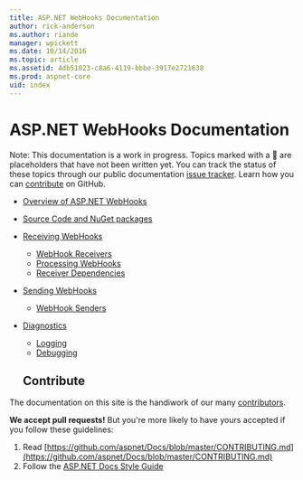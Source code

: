 ```yaml
---
title: ASP.NET WebHooks Documentation
author: rick-anderson
ms.author: riande
manager: wpickett
ms.date: 10/14/2016
ms.topic: article
ms.assetid: 4db51023-c8a6-4119-bbbe-3917e2721638
ms.prod: aspnet-core
uid: index
---
```


<a name=index></a>

  # ASP.NET WebHooks Documentation

Note: This documentation is a work in progress. Topics marked with a 🔧 are placeholders that have not been written yet. You can track the status of these topics through our public documentation [issue tracker](https://github.com/aspnet/docs/issues). Learn how you can [contribute](https://github.com/aspnet/Docs/blob/master/CONTRIBUTING.md) on GitHub.

* [Overview of ASP.NET WebHooks](overview.md)
* [Source Code and NuGet packages](source.md)
* [Receiving WebHooks](receiving/index.md)
  * [WebHook Receivers](receiving/receivers.md)
  * [Processing WebHooks](receiving/handlers.md)
  * [Receiver Dependencies](receiving/dependencies.md)
* [Sending WebHooks](sending/index.md)
  * [WebHook Senders](sending/senders.md)
* [Diagnostics](diagnostics/index.md)
  * [Logging](diagnostics/logging.md)
  * [Debugging](diagnostics/debugging.md)

  ## Contribute

The documentation on this site is the handiwork of our many [contributors](https://github.com/aspnet/docs/contributors).

**We accept pull requests!** But you're more likely to have yours accepted if you follow these guidelines:

   1. Read [https://github.com/aspnet/Docs/blob/master/CONTRIBUTING.md](https://github.com/aspnet/Docs/blob/master/CONTRIBUTING.md)
   2. Follow the [ASP.NET Docs Style Guide](http://docs.asp.net/en/latest/contribute/style-guide.html)
